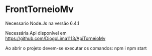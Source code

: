 # FrontTorneioMv
Necessario Node.Js na versão 6.4.1

Necessária Api disponível em https://github.com/DiogoLima1113/ApiTorneioMv

Ao abrir o projeto devem-se executar os comandos:
    npm i
    npm start